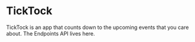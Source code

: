# TickTock
TickTock is an app that counts down to the upcoming events that you care about.  The Endpoints API lives here.
